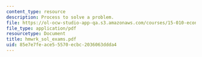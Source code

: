 ```yaml
---
content_type: resource
description: Process to solve a problem.
file: https://ol-ocw-studio-app-qa.s3.amazonaws.com/courses/15-010-economic-analysis-for-business-decisions-fall-2004/85e7e7feace55570ecbc2036063ddda4_hmwrk_sol_exams.pdf
file_type: application/pdf
resourcetype: Document
title: hmwrk_sol_exams.pdf
uid: 85e7e7fe-ace5-5570-ecbc-2036063ddda4
---
```

